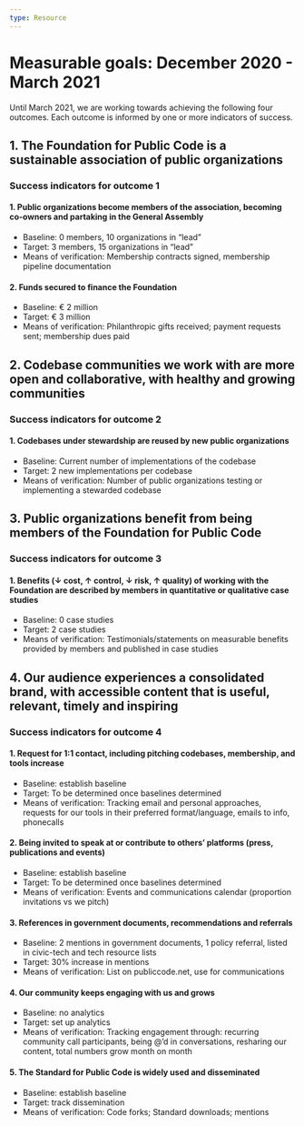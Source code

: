 ```yaml
---
type: Resource
---
```


# Measurable goals: December 2020 - March 2021

Until March 2021, we are working towards achieving the following four outcomes. Each outcome is informed by one or more indicators of success.

## 1. The Foundation for Public Code is a sustainable association of public organizations

### Success indicators for outcome 1

#### 1. Public organizations become members of the association, becoming co-owners and partaking in the General Assembly

* Baseline: 0 members, 10 organizations in “lead”
* Target: 3 members, 15 organizations in “lead”
* Means of verification: Membership contracts signed, membership pipeline documentation

#### 2. Funds secured to finance the Foundation

* Baseline: € 2 million
* Target: € 3 million
* Means of verification: Philanthropic gifts received; payment requests sent; membership dues paid

## 2. Codebase communities we work with are more open and collaborative, with healthy and growing communities

### Success indicators for outcome 2

#### 1. Codebases under stewardship are reused by new public organizations

* Baseline: Current number of implementations of the codebase
* Target: 2 new implementations per codebase
* Means of verification: Number of public organizations testing or implementing a stewarded codebase

## 3. Public organizations benefit from being members of the Foundation for Public Code

### Success indicators for outcome 3

#### 1. Benefits (↓ cost, ↑ control, ↓ risk, ↑ quality) of working with the Foundation are described by members in quantitative or qualitative case studies

* Baseline: 0 case studies
* Target: 2 case studies
* Means of verification: Testimonials/statements on measurable benefits provided by members and published in case studies

## 4. Our audience experiences a consolidated brand, with accessible content that is useful, relevant, timely and inspiring

### Success indicators for outcome 4

#### 1. Request for 1:1 contact, including pitching codebases, membership, and tools increase

* Baseline: establish baseline
* Target: To be determined once baselines determined
* Means of verification: Tracking email and personal approaches, requests for our tools in their preferred format/language, emails to info, phonecalls

#### 2. Being invited to speak at or contribute to others’ platforms (press, publications and events)

* Baseline: establish baseline
* Target: To be determined once baselines determined
* Means of verification: Events and communications calendar (proportion invitations vs we pitch)

#### 3. References in government documents, recommendations and referrals

* Baseline: 2 mentions in government documents, 1 policy referral, listed in civic-tech and tech resource lists
* Target: 30% increase in mentions
* Means of verification: List on publiccode.net, use for communications

#### 4. Our community keeps engaging with us and grows

* Baseline: no analytics
* Target: set up analytics
* Means of verification: Tracking engagement through: recurring community call participants, being @’d in conversations, resharing our content, total numbers grow month on month

#### 5. The Standard for Public Code is widely used and disseminated

* Baseline: establish baseline
* Target: track dissemination
* Means of verification: Code forks; Standard downloads; mentions

